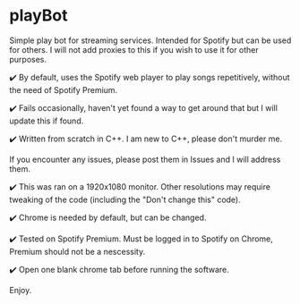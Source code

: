# playBot
Simple play bot for streaming services. Intended for Spotify but can be used for others. I will not add proxies to this if you wish to use it for other purposes.

✔️ By default, uses the Spotify web player to play songs repetitively, without the need of Spotify Premium.

✔️ Fails occasionally, haven't yet found a way to get around that but I will update this if found.

✔️ Written from scratch in C++. I am new to C++, please don't murder me.

If you encounter any issues, please post them in Issues and I will address them.

✔️ This was ran on a 1920x1080 monitor. Other resolutions may require tweaking of the code (including the "Don't change this" code).

✔️ Chrome is needed by default, but can be changed.

✔️ Tested on Spotify Premium. Must be logged in to Spotify on Chrome, Premium should not be a nescessity.

✔️ Open one blank chrome tab before running the software.

Enjoy.
